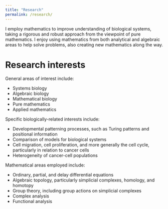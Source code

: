 ```yaml
---
title: "Research"
permalink: /research/
---
```


I employ mathematics to improve understanding of biological systems, taking a rigorous and robust approach from the viewpoint of pure mathematics. I enjoy using mathematics from both analytical and algebraic areas to help solve problems, also creating new mathematics along the way.

Research interests
====
General areas of interest include:
- Systems biology
- Algebraic biology
- Mathematical biology
- Pure mathematics
- Applied mathematics

Specific biologically-related interests include:
- Developmental patterning processes, such as Turing patterns and positional information
- Comparison of models for biological systems
- Cell migration, cell proliferation, and more generally the cell cycle, particularly in relation to cancer cells
- Heterogeneity of cancer-cell populations

Mathematical areas employed include:
- Ordinary, partial, and delay differential equations
- Algebraic topology, particularly simplicial complexes, homology, and homotopy
- Group theory, including group actions on simplicial complexes
- Complex analysis
- Functional analysis



